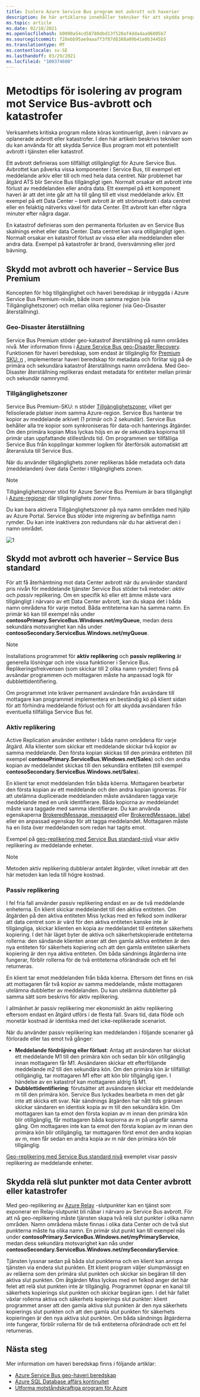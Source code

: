 ```yaml
---
title: Isolera Azure Service Bus program mot avbrott och haverier
description: De här artiklarna innehåller tekniker för att skydda program mot ett möjligt Azure Service Bus avbrott.
ms.topic: article
ms.date: 02/10/2021
ms.openlocfilehash: b9090a54cd58788dbd13f528af4dda4aa96005b7
ms.sourcegitcommit: f28ebb95ae9aaaff3f87d8388a09b41e0b3445b5
ms.translationtype: MT
ms.contentlocale: sv-SE
ms.lasthandoff: 03/29/2021
ms.locfileid: "100374600"
---
```

# <a name="best-practices-for-insulating-applications-against-service-bus-outages-and-disasters"></a>Metodtips för isolering av program mot Service Bus-avbrott och katastrofer

Verksamhets kritiska program måste köras kontinuerligt, även i närvaro av oplanerade avbrott eller katastrofer. I den här artikeln beskrivs tekniker som du kan använda för att skydda Service Bus program mot ett potentiellt avbrott i tjänsten eller katastrof.

Ett avbrott definieras som tillfälligt otillgängligt för Azure Service Bus. Avbrottet kan påverka vissa komponenter i Service Bus, till exempel ett meddelande arkiv eller till och med hela data centret. När problemet har åtgärd ATS blir Service Bus tillgängligt igen. Normalt orsakar ett avbrott inte förlust av meddelanden eller andra data. Ett exempel på ett komponent haveri är att det inte går att ha till gång till ett visst meddelande arkiv. Ett exempel på ett Data Center – brett avbrott är ett strömavbrott i data centret eller en felaktig nätverks växel för data Center. Ett avbrott kan efter några minuter efter några dagar.

En katastrof definieras som den permanenta förlusten av en Service Bus skalnings enhet eller data Center. Data centret kan vara otillgängligt igen. Normalt orsakar en katastrof förlust av vissa eller alla meddelanden eller andra data. Exempel på katastrofer är brand, översvämning eller jord bävning.

## <a name="protecting-against-outages-and-disasters---service-bus-premium"></a>Skydd mot avbrott och haverier – Service Bus Premium
Koncepten för hög tillgänglighet och haveri beredskap är inbyggda i Azure Service Bus Premium-nivån, både inom samma region (via Tillgänglighetszoner) och mellan olika regioner (via Geo-Disaster återställning).

### <a name="geo-disaster-recovery"></a>Geo-Disaster återställning

Service Bus Premium stöder geo-katastrof återställning på namn områdes nivå. Mer information finns i [Azure Service Bus geo-Disaster Recovery](service-bus-geo-dr.md). Funktionen för haveri beredskap, som endast är tillgänglig för [Premium SKU: n](service-bus-premium-messaging.md) , implementerar haveri beredskap för metadata och förlitar sig på de primära och sekundära katastrof återställnings namn områdena. Med Geo-Disaster återställning replikeras endast metadata för entiteter mellan primär och sekundär namnrymd.  

### <a name="availability-zones"></a>Tillgänglighetszoner

Service Bus Premium-SKU: n stöder [Tillgänglighetszoner](../availability-zones/az-overview.md), vilket ger felisolerade platser inom samma Azure-region. Service Bus hanterar tre kopior av meddelande arkivet (1 primär och 2 sekundär). Service Bus behåller alla tre kopior som synkroniseras för data-och hanterings åtgärder. Om den primära kopian Miss lyckas höjs en av de sekundära kopiorna till primär utan uppfattande stillestånds tid. Om programmen ser tillfälliga Service Bus från kopplingar kommer logiken för återförsök automatiskt att återansluta till Service Bus. 

När du använder tillgänglighets zoner replikeras både metadata och data (meddelanden) över data Center i tillgänglighets zonen. 

> [!NOTE]
> Tillgänglighetszoner stöd för Azure Service Bus Premium är bara tillgängligt i [Azure-regioner](../availability-zones/az-region.md) där tillgänglighets zoner finns.

Du kan bara aktivera Tillgänglighetszoner på nya namn områden med hjälp av Azure Portal. Service Bus stöder inte migrering av befintliga namn rymder. Du kan inte inaktivera zon redundans när du har aktiverat den i namn området.

![1][]


## <a name="protecting-against-outages-and-disasters---service-bus-standard"></a>Skydd mot avbrott och haverier – Service Bus standard
För att få återhämtning mot data Center avbrott när du använder standard pris nivån för meddelande tjänster Service Bus stöder två metoder: *aktiv* och *passiv* replikering. Om en specifik kö eller ett ämne måste vara tillgängligt i närvaro av ett Data Center avbrott, kan du skapa det i båda namn områdena för varje metod. Båda entiteterna kan ha samma namn. En primär kö kan till exempel nås under **contosoPrimary.ServiceBus.Windows.net/myQueue**, medan dess sekundära motsvarighet kan nås under **contosoSecondary.ServiceBus.Windows.net/myQueue**.

>[!NOTE]
> Installations programmet för **aktiv replikering** och **passiv replikering** är generella lösningar och inte vissa funktioner i Service Bus. Replikeringsfrekvensen (som skickar till 2 olika namn rymder) finns på avsändar programmen och mottagaren måste ha anpassad logik för dubblettidentifiering.

Om programmet inte kräver permanent avsändare från avsändare till mottagare kan programmet implementera en beständig kö på klient sidan för att förhindra meddelande förlust och för att skydda avsändaren från eventuella tillfälliga Service Bus fel.

### <a name="active-replication"></a>Aktiv replikering
Active Replication använder entiteter i båda namn områdena för varje åtgärd. Alla klienter som skickar ett meddelande skickar två kopior av samma meddelande. Den första kopian skickas till den primära entiteten (till exempel **contosoPrimary.ServiceBus.Windows.net/Sales**) och den andra kopian av meddelandet skickas till den sekundära entiteten (till exempel **contosoSecondary.ServiceBus.Windows.net/Sales**).

En klient tar emot meddelanden från båda köerna. Mottagaren bearbetar den första kopian av ett meddelande och den andra kopian ignoreras. För att utelämna duplicerade meddelanden måste avsändaren tagga varje meddelande med en unik identifierare. Båda kopiorna av meddelandet måste vara taggade med samma identifierare. Du kan använda egenskaperna [BrokeredMessage. messageid][BrokeredMessage.MessageId] eller [BrokeredMessage. label][BrokeredMessage.Label] eller en anpassad egenskap för att tagga meddelandet. Mottagaren måste ha en lista över meddelanden som redan har tagits emot.

Exempel på [geo-replikering med Service Bus standard-nivå][Geo-replication with Service Bus Standard Tier] visar aktiv replikering av meddelande enheter.

> [!NOTE]
> Metoden aktiv replikering dubblerar antalet åtgärder, vilket innebär att den här metoden kan leda till högre kostnad.
> 
> 

### <a name="passive-replication"></a>Passiv replikering
I fel fria fall använder passiv replikering endast en av de två meddelande enheterna. En klient skickar meddelandet till den aktiva entiteten. Om åtgärden på den aktiva entiteten Miss lyckas med en felkod som indikerar att data centret som är värd för den aktiva entiteten kanske inte är tillgängliga, skickar klienten en kopia av meddelandet till entiteten säkerhets kopiering. I det här läget byter de aktiva och säkerhetskopierade entiteterna rollerna: den sändande klienten anser att den gamla aktiva entiteten är den nya entiteten för säkerhets kopiering och att den gamla entiteten säkerhets kopiering är den nya aktiva entiteten. Om båda sändnings åtgärderna inte fungerar, förblir rollerna för de två entiteterna oförändrade och ett fel returneras.

En klient tar emot meddelanden från båda köerna. Eftersom det finns en risk att mottagaren får två kopior av samma meddelande, måste mottagaren utelämna dubbletter av meddelanden. Du kan utelämna dubbletter på samma sätt som beskrivs för aktiv replikering.

I allmänhet är passiv replikering mer ekonomiskt än aktiv replikering eftersom endast en åtgärd utförs i de flesta fall. Svars tid, data flöde och monetär kostnad är identiska med det icke-replikerade scenariot.

När du använder passiv replikering kan meddelanden i följande scenarier gå förlorade eller tas emot två gånger:

* **Meddelande fördröjning eller förlust**: Antag att avsändaren har skickat ett meddelande M1 till den primära kön och sedan blir kön otillgänglig innan mottagaren får M1. Avsändaren skickar ett efterföljande meddelande m2 till den sekundära kön. Om den primära kön är tillfälligt otillgänglig, tar mottagaren M1 efter att kön blir tillgänglig igen. I händelse av en katastrof kan mottagaren aldrig få M1.
* **Dubblettidentifiering**: förutsätter att avsändaren skickar ett meddelande m till den primära kön. Service Bus lyckades bearbeta m men det går inte att skicka ett svar. När sändnings åtgärden har nått tids gränsen skickar sändaren en identisk kopia av m till den sekundära kön. Om mottagaren kan ta emot den första kopian av m innan den primära kön blir otillgänglig, får mottagaren båda kopiorna av m på ungefär samma gång. Om mottagaren inte kan ta emot den första kopian av m innan den primära kön blir otillgänglig, tar mottagaren först emot den andra kopian av m, men får sedan en andra kopia av m när den primära kön blir tillgänglig.

[Geo-replikering med Service Bus standard nivå][Geo-replication with Service Bus Standard Tier] exemplet visar passiv replikering av meddelande enheter.

## <a name="protecting-relay-endpoints-against-datacenter-outages-or-disasters"></a>Skydda relä slut punkter mot data Center avbrott eller katastrofer
Med geo-replikering av [Azure Relay](../azure-relay/relay-what-is-it.md) -slutpunkter kan en tjänst som exponerar en Relay-slutpunkt bli nåbar i närvaro av Service Bus avbrott. För att nå geo-replikering måste tjänsten skapa två relä slut punkter i olika namn områden. Namn områdena måste finnas i olika data Center och de två slut punkterna måste ha olika namn. En primär slut punkt kan till exempel nås under **contosoPrimary.ServiceBus.Windows.net/myPrimaryService**, medan dess sekundära motsvarighet kan nås under **contosoSecondary.ServiceBus.Windows.net/mySecondaryService**.

Tjänsten lyssnar sedan på båda slut punkterna och en klient kan anropa tjänsten via endera slut punkten. Ett klient program väljer slumpmässigt en av reläerna som den primära slut punkten och skickar sin begäran till den aktiva slut punkten. Om åtgärden Miss lyckas med en felkod anger det här felet att relä slut punkten inte är tillgänglig. Programmet öppnar en kanal till säkerhets kopierings slut punkten och skickar begäran igen. I det här fallet växlar rollerna aktiva och säkerhets kopierings slut punkter: klient programmet anser att den gamla aktiva slut punkten är den nya säkerhets kopierings slut punkten och att den gamla slut punkten för säkerhets kopieringen är den nya aktiva slut punkten. Om båda sändnings åtgärderna inte fungerar, förblir rollerna för de två entiteterna oförändrade och ett fel returneras.

## <a name="next-steps"></a>Nästa steg
Mer information om haveri beredskap finns i följande artiklar:

* [Azure Service Bus geo-haveri beredskap](service-bus-geo-dr.md)
* [Azure SQL Database affärs kontinuitet][Azure SQL Database Business Continuity]
* [Utforma motståndskraftiga program för Azure][Azure resiliency technical guidance]

[Service Bus Authentication]: service-bus-authentication-and-authorization.md
[Partitioned messaging entities]: service-bus-partitioning.md
[Asynchronous messaging patterns and high availability]: service-bus-async-messaging.md#failure-of-service-bus-within-an-azure-datacenter
[BrokeredMessage.MessageId]: /dotnet/api/microsoft.servicebus.messaging.brokeredmessage
[BrokeredMessage.Label]: /dotnet/api/microsoft.servicebus.messaging.brokeredmessage
[Geo-replication with Service Bus Standard Tier]: https://github.com/Azure/azure-service-bus/tree/master/samples/DotNet/Microsoft.ServiceBus.Messaging/GeoReplication
[Azure SQL Database Business Continuity]:../azure-sql/database/business-continuity-high-availability-disaster-recover-hadr-overview.md
[Azure resiliency technical guidance]: /azure/architecture/resiliency

[1]: ./media/service-bus-outages-disasters/az.png